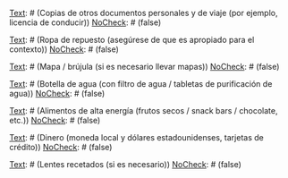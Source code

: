 [Text]: # (Empaque el bolso del gancho en tiempo del riesgo aumentado)
[NoCheck]: # (false)

[Text]: # (Planificar rutas de escape día / noche)
[NoCheck]: # (false)

[Text]: # (Deje la bolsa de agarre junto a la ruta de escape planeada)
[NoCheck]: # (false)

[Text]: # (Trate de mantener debajo de 15 kg)
[NoCheck]: # (false)

[Text]: # (Para empacar)
[NoCheck]: # (true)

[Text]: # (Pasaporte / DNI - con visas de entrada múltiple)
[NoCheck]: # (false)

[Text]: # (Copias de otros documentos personales y de viaje (por ejemplo, licencia de conducir))
[NoCheck]: # (false)

[Text]: # (Lista de contactos y direcciones de emergencia)
[NoCheck]: # (false)

[Text]: # (Botiquín de primeros auxilios que incluye medicamentos recetados y recetas médicas)
[NoCheck]: # (false)

[Text]: # (Cuchillo del ejército Suizo)
[NoCheck]: # (false)

[Text]: # (Ropa de repuesto (asegúrese de que es apropiado para el contexto))
[NoCheck]: # (false)

[Text]: # (Mapa / brújula (si es necesario llevar mapas))
[NoCheck]: # (false)

[Text]: # (Botella de agua (con filtro de agua / tabletas de purificación de agua))
[NoCheck]: # (false)

[Text]: # (Alimentos de alta energía (frutos secos / snack bars / chocolate, etc.))
[NoCheck]: # (false)

[Text]: # (Teléfono móvil, cargador y tarjetas de rascar pre-pagadas si es necesario)
[NoCheck]: # (false)

[Text]: # (Antorcha y pilas)
[NoCheck]: # (false)

[Text]: # (Vela)
[NoCheck]: # (false)

[Text]: # (Cadena fuerte / alambre)
[NoCheck]: # (false)

[Text]: # (Dinero (moneda local y dólares estadounidenses, tarjetas de crédito))
[NoCheck]: # (false)

[Text]: # (Cepillo de dientes / pasta y jabón)
[NoCheck]: # (false)

[Text]: # (Ropa impermeable)
[NoCheck]: # (false)

[Text]: # (Repelente de insectos / crema solar)
[NoCheck]: # (false)

[Text]: # (Pluma y papel)
[NoCheck]: # (false)

[Text]: # (Lentes recetados (si es necesario))
[NoCheck]: # (false)

[Text]: # (Partidos)
[NoCheck]: # (false)

[Text]: # (Condones - puede ser útil para mantener las cosas secas)
[NoCheck]: # (false)

[Text]: # (Libro de frases)
[NoCheck]: # (false)

[Text]: # (Un revestimiento para la cabeza)
[NoCheck]: # (false)

[Text]: # (Espejo de mano)
[NoCheck]: # (false)

[Text]: # (Radio)
[NoCheck]: # (false)

[Text]: # (Teléfono satelital y cargador)
[NoCheck]: # (false)